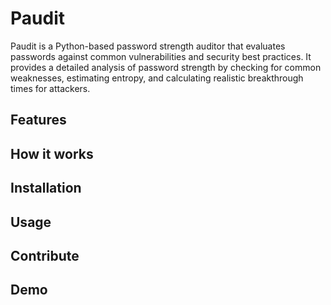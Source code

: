 # Paudit
Paudit is a Python-based password strength auditor that evaluates passwords against common vulnerabilities and security best practices. It provides a detailed analysis of password strength by checking for common weaknesses, estimating entropy, and calculating realistic breakthrough times for attackers.

## Features

## How it works

## Installation

## Usage

## Contribute

## Demo
